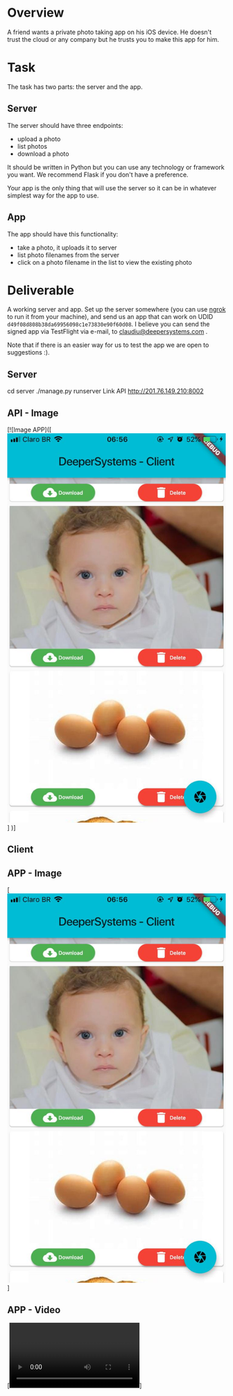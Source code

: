 # Overview

A friend wants a private photo taking app on his iOS device. He doesn't trust the cloud or any company but he trusts you to make this app for him.

# Task

The task has two parts: the server and the app.

## Server

The server should have three endpoints:

- upload a photo
- list photos
- download a photo

It should be written in Python but you can use any technology or framework you want. We recommend Flask if you don't have a preference.

Your app is the only thing that will use the server so it can be in whatever simplest way for the app to use.

## App

The app should have this functionality:

- take a photo, it uploads it to server
- list photo filenames from the server
- click on a photo filename in the list to view the existing photo

# Deliverable

A working server and app. Set up the server somewhere (you can use [ngrok](https://ngrok.com/) to run it from your machine), and send us an app that can work on UDID `d49f08d808b38da69956098c1e73830e90f60d08`. I believe you can send the signed app via TestFlight via e-mail, to claudiu@deepersystems.com .

Note that if there is an easier way for us to test the app we are open to suggestions :).


## Server

cd server
./manage.py runserver
Link API
http://201.76.149.210:8002

## API - Image
[![Image APP]([![Image APP](https://github.com/cmcant/deepersystems/blob/master/imgapp.jpg)]
)]

## Client

## APP - Image

[![Image APP](https://github.com/cmcant/deepersystems/blob/master/imgapp.jpg)]

## APP - Video


[![Video APP](https://github.com/cmcant/deepersystems/blob/master/V%C3%ADdeo.MOV)]


